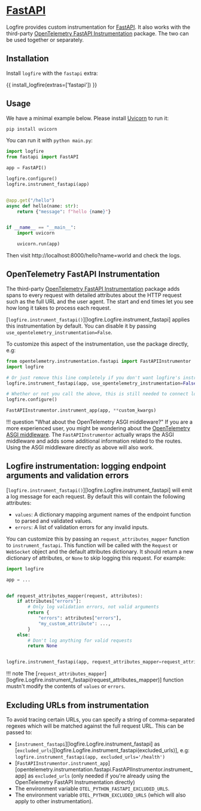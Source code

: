 # [FastAPI][fastapi]

Logfire provides custom instrumentation for [FastAPI][fastapi]. It also works with the
third-party [OpenTelemetry FastAPI Instrumentation][opentelemetry-fastapi] package. The two can be used together or
separately.

## Installation

Install `logfire` with the `fastapi` extra:

{{ install_logfire(extras=['fastapi']) }}

## Usage

We have a minimal example below. Please install [Uvicorn][uvicorn] to run it:

```bash
pip install uvicorn
```

You can run it with `python main.py`:

```py title="main.py"
import logfire
from fastapi import FastAPI

app = FastAPI()

logfire.configure()
logfire.instrument_fastapi(app)


@app.get("/hello")
async def hello(name: str):
    return {"message": f"hello {name}"}


if __name__ == "__main__":
    import uvicorn

    uvicorn.run(app)
```

Then visit http://localhost:8000/hello?name=world and check the logs.

## OpenTelemetry FastAPI Instrumentation

The third-party [OpenTelemetry FastAPI Instrumentation][opentelemetry-fastapi] package adds spans to every request with
detailed attributes about the HTTP request such as the full URL and the user agent. The start and end times let you see
how long it takes to process each request.

[`logfire.instrument_fastapi()`][logfire.Logfire.instrument_fastapi] applies this instrumentation by default.
You can disable it by passing `use_opentelemetry_instrumentation=False`.

To customize this aspect of the instrumentation, use the package directly, e.g:

```py
from opentelemetry.instrumentation.fastapi import FastAPIInstrumentor
import logfire

# Or just remove this line completely if you don't want logfire's instrumentation at all
logfire.instrument_fastapi(app, use_opentelemetry_instrumentation=False)

# Whether or not you call the above, this is still needed to connect logfire with other instrumentation.
logfire.configure()

FastAPIInstrumentor.instrument_app(app, **custom_kwargs)
```

!!! question "What about the OpenTelemetry ASGI middleware?"
If you are a more experienced user, you might be wondering about
the [OpenTelemetry ASGI middleware][opentelemetry-asgi]. The
    `FastAPIInstrumentor` actually wraps the ASGI middleware and adds some additional
    information related to the routes.
Using the ASGI middleware directly as above will also work.

## Logfire instrumentation: logging endpoint arguments and validation errors

[`logfire.instrument_fastapi()`][logfire.Logfire.instrument_fastapi] will emit a log message for each request.
By default this will contain the following attributes:

- `values`: A dictionary mapping argument names of the endpoint function to parsed and validated values.
- `errors`: A list of validation errors for any invalid inputs.

You can customize this by passing an `request_attributes_mapper` function to `instrument_fastapi`. This function will be called
with the `Request` or `WebSocket` object and the default attributes dictionary. It should return a new dictionary of
attributes, or `None` to skip logging this request. For example:

```py
import logfire

app = ...


def request_attributes_mapper(request, attributes):
    if attributes["errors"]:
        # Only log validation errors, not valid arguments
        return {
            "errors": attributes["errors"],
            "my_custom_attribute": ...,
        }
    else:
        # Don't log anything for valid requests
        return None


logfire.instrument_fastapi(app, request_attributes_mapper=request_attributes_mapper)
```

!!! note
    The [`request_attributes_mapper`][logfire.Logfire.instrument_fastapi(request_attributes_mapper)] function mustn't modify the
    contents of `values` or `errors`.

## Excluding URLs from instrumentation

To avoid tracing certain URLs, you can specify a string of comma-separated regexes which will be matched against the full request URL. This can be passed to:

- [`instrument_fastapi`][logfire.Logfire.instrument_fastapi] as [`excluded_urls`][logfire.Logfire.instrument_fastapi(excluded_urls)], e.g: `logfire.instrument_fastapi(app, excluded_urls='/health')`
- [`FastAPIInstrumentor.instrument_app`][opentelemetry.instrumentation.fastapi.FastAPIInstrumentor.instrument_app] as `excluded_urls` (only needed if you're already using the OpenTelemetry FastAPI Instrumentation directly)
- The environment variable `OTEL_PYTHON_FASTAPI_EXCLUDED_URLS`.
- The environment variable `OTEL_PYTHON_EXCLUDED_URLS` (which will also apply to other instrumentation).

[fastapi]: https://fastapi.tiangolo.com/
[opentelemetry-asgi]: https://opentelemetry-python-contrib.readthedocs.io/en/latest/instrumentation/asgi/asgi.html
[opentelemetry-fastapi]: https://opentelemetry-python-contrib.readthedocs.io/en/latest/instrumentation/fastapi/fastapi.html
[uvicorn]: https://www.uvicorn.org/

